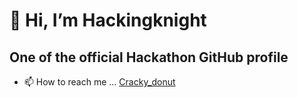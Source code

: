 # 👋 Hi, I’m Hackingknight 
## One of the official Hackathon GitHub profile

- 📫 How to reach me ... [Cracky_donut](https://github.com/crackysolver)



